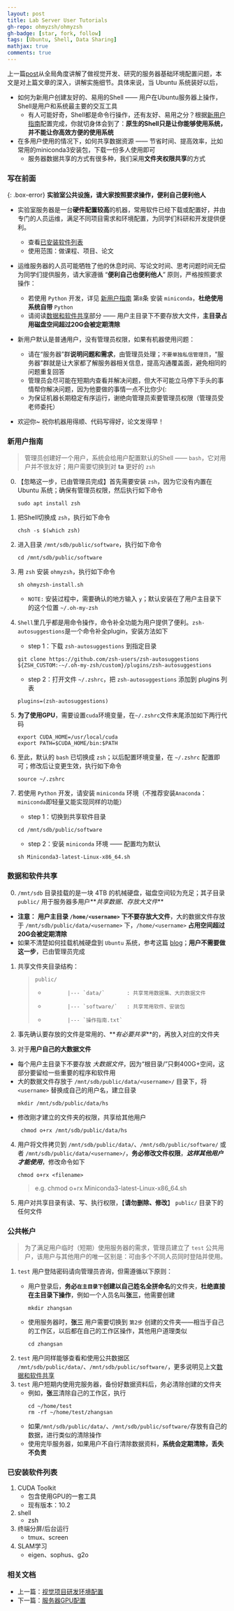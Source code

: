 ```yaml
---
layout: post
title: Lab Server User Tutorials
gh-repo: ohmyzsh/ohmyzsh
gh-badge: [star, fork, follow]
tags: [Ubuntu, Shell, Data Sharing]
mathjax: true
comments: true
---
```


上一篇[post](https://auniquesun.com/2020-06-26-basic-developing-environments-for-vision-project-and-research/)从全局角度讲解了做视觉开发、研究的服务器基础环境配置问题，本文是对上篇文章的深入，讲解实施细节。具体来说，当 Ubuntu 系统装好以后，
* 如何为新用户创建友好的、易用的Shell —— 用户在Ubuntu服务器上操作，Shell是用户和系统最主要的交互工具
    * 有人可能好奇，Shell都是命令行操作，还有友好、易用之分？根据[新用户指南](#新用户指南)配置完成，你就切身体会到了：**原生的Shell只是让你能够使用系统，并不能让你高效方便的使用系统**
* 在多用户使用的情况下，如何共享数据资源 —— 节省时间、提高效率，比如常用的miniconda3安装包，下载一份多人使用即可
    * 服务器数据共享的方式有很多种，我们采用**文件夹权限共享**的方式

### 写在前面

{: .box-error}
**实验室公共设施，请大家按照要求操作，便利自己便利他人** 

* 实验室服务器是一台**硬件配置较高**的机器，常用软件已经下载或配置好，并由专门的人员运维，满足不同项目需求和环境配置，为同学们科研和开发提供便利。
    * 查看[已安装软件列表](#已安装软件列表)
    * 使用范围：做课程、项目、论文

* 运维服务器的人员可能牺牲了他的休息时间、写论文时间、思考问题时间无偿为同学们提供服务，请大家遵循 “**便利自己也便利他人**” 原则，严格按照要求操作：
    * 若使用 `Python` 开发，详见 [新用户指南](#新用户指南) 第`8`条 安装 `miniconda`，**杜绝使用系统自带** `Python`  
    * 请阅读[数据和软件共享](#数据和软件共享)部分 —— 用户主目录下不要存放大文件，**主目录占用磁盘空间超过20G会被定期清除**

* 新用户默认是普通用户，没有管理员权限，如果有机器使用问题：
    * 请在“服务器”群**说明问题和需求**，由管理员处理；`不要单独私信管理员`，“服务器”群就是让大家都了解服务器相关信息，提高沟通覆盖面，避免相同的问题重复回答
    * 管理员会尽可能在短期内查看并解决问题，但大不可能立马停下手头的事情帮你解决问题，因为他要做的事情一点不比你少(:
    * 为保证机器长期稳定有序运行，谢绝向管理员索要管理员权限（管理员受老师委托）

* 欢迎你~ 祝你机器用得顺、代码写得好，论文发得早！

### 新用户指南
> 管理员创建好一个用户，系统会给用户配置默认的Shell —— `bash`，它对用户并不很友好；用户需要切换到对 **ta** 更好的 `zsh`

0. 【忽略这一步，已由管理员完成】首先需要安装 `zsh`，因为它没有内置在 Ubuntu 系统；确保有管理员权限，然后执行如下命令
    ```shell
    sudo apt install zsh
    ```

1. 把Shell切换成 `zsh`，执行如下命令
    ```shell
    chsh -s $(which zsh)
    ```

2. 进入目录 `/mnt/sdb/public/software`，执行如下命令
    ```shell
    cd /mnt/sdb/public/software
    ```

3. 用 `zsh` 安装 `ohmyzsh`，执行如下命令
    ```shell
    sh ohmyzsh-install.sh
    ```
    * `NOTE:` 安装过程中，需要确认的地方输入 `y`；默认安装在了用户主目录下的这个位置 `~/.oh-my-zsh`

5. `Shell`里几乎都是用命令操作，命令补全功能为用户提供了便利。`zsh-autosuggestions`是一个命令补全plugin，安装方法如下
    * step 1：下载 `zsh-autosuggestions` 到指定目录
    ```shell
    git clone https://github.com/zsh-users/zsh-autosuggestions ${ZSH_CUSTOM:-~/.oh-my-zsh/custom}/plugins/zsh-autosuggestions
    ```
    * step 2：打开文件 `~/.zshrc`，把 `zsh-autosuggestions` 添加到 plugins 列表
    ```shell
    plugins=(zsh-autosuggestions)
    ```

5. **为了使用GPU**，需要设置`cuda`环境变量，在`~/.zshrc`文件末尾添加如下两行代码
    ```shell
    export CUDA_HOME=/usr/local/cuda
    export PATH=$CUDA_HOME/bin:$PATH
    ```
    
6. 至此，默认的 `bash` 已切换成 `zsh`；以后配置环境变量，在 `~/.zshrc` 配置即可；修改后让变更生效，执行如下命令
    ```shell
    source ~/.zshrc
    ```

7. 若使用 `Python` 开发，请安装 `miniconda` 环境（不推荐安装`Anaconda`：`miniconda`即轻量又能实现同样的功能）
    * step 1：切换到共享软件目录
    ```shell
    cd /mnt/sdb/public/software
    ```
    * step 2：安装 `miniconda` 环境 —— 配置均为默认
    ```shell
    sh Miniconda3-latest-Linux-x86_64.sh
    ```

<!-- 4. 【这一步可做可不做】改变 ohmyzsh 主题元素，执行如下命令
    ```shell
    vim ~/.zshrc
    ```
    * 找到 `ZSH_THEME=` 所在行，替换 `robbyrussell` 为 `pygmalion`
    ![](../img/zsh.png) -->

### 数据和软件共享
0. `/mnt/sdb` 目录挂载的是一块 4TB 的机械硬盘，磁盘空间较为充足；其子目录 `public/` 用于服务器多用户**_共享数据、存放大文件_**
* **注意：** **用户主目录 `/home/<username>` 下不要存放大文件**，大的数据文件存放于 `/mnt/sdb/public/data/<username>` 下，`/home/<username>` **占用空间超过20G会被定期清除**
* 如果不清楚如何挂载机械硬盘到 `Ubuntu` 系统，参考这篇 [blog](https://medium.com/@sh.tsang/partitioning-formatting-and-mounting-a-hard-drive-in-linux-ubuntu-18-04-324b7634d1e0)；**用户不需要做这一步**，已由管理员完成


1. 共享文件夹目录结构：
    > `public/`
    > -            |--- `data/`       : 共享常用数据集、大的数据文件
    > -            |--- `software/`   : 共享常用软件、安装包
    > -            |--- `操作指南.txt`

2. 事先确认要存放的文件是常用的、**_有必要共享_**的，再放入对应的文件夹

3. 对于**用户自己的大数据文件**
* 每个用户主目录下不要存放 _大数据文件_，因为“根目录/”只剩400G+空间，这部分要留给一些重要的程序和软件用
* 大的数据文件存放于 `/mnt/sdb/public/data/<username>/` 目录下，将 `<username>` 替换成自己的用户名，建立目录
    ```shell
    mkdir /mnt/sdb/public/data/hs
    ```
* 修改刚才建立的文件夹的权限，共享给其他用户
   ```shell
    chmod o+rx /mnt/sdb/public/data/hs
    ```

4. 用户将文件拷贝到 `/mnt/sdb/public/data/`、`/mnt/sdb/public/software/` 或者 `/mnt/sdb/public/data/<username>/`，**务必修改文件权限**，**_这样其他用户才能使用_**，修改命令如下
    ```shell
    chmod o+rx <filename>
    ```
    > e.g. chmod o+rx Miniconda3-latest-Linux-x86_64.sh

3. 用户对共享目录有读、写、执行权限，【**请勿删除、修改**】 `public/` 目录下的任何文件

### 公共帐户
> 为了满足用户临时（短期）使用服务器的需求，管理员建立了 `test` 公共用户，该用户与其他用户的唯一区别是：可由多个不同人员同时登陆并使用。

1. `test` 用户登陆密码请向管理员咨询，但需遵循以下原则：
    * 用户登录后，**务必`在主目录下`创建以自己姓名全拼命名**的文件夹，**杜绝直接在主目录下操作**，例如一个人员名叫**张三**，他需要创建
        ```shell
        mkdir zhangsan
        ```

    * 使用服务器时，**张三** 用户需要切换到 `第2步` 创建的文件夹——相当于自己的工作区，以后都在自己的工作区操作，其他用户道理类似
        ```shell
        cd zhangsan
        ```
2. `test` 用户同样能够查看和使用公共数据区 `/mnt/sdb/public/data/`、`/mnt/sdb/public/software/`，更多说明见上文[数据和软件共享](#数据和软件共享)
3. `test` 用户短期内使用完服务器，备份好数据资料后，务必清除创建的文件夹
    * 例如，**张三**清除自己的工作区，执行
        ```shell
        cd ~/home/test
        rm -rf ~/home/test/zhangsan
        ```
    * 如果`/mnt/sdb/public/data/`、`/mnt/sdb/public/software/`存放有自己的数据，进行类似的清除操作
    * 使用完毕服务器，如果用户不自行清除数据资料，**系统会定期清除，丢失不负责**

### 已安装软件列表
1. CUDA Toolkit
    * 包含使用GPU的一套工具
    * 现有版本：10.2
2. shell
    * zsh
2. 终端分屏/后台运行
    * tmux、screen
2. SLAM学习
    * eigen、sophus、g2o

### 相关文档
* 上一篇：[视觉项目研发环境配置](https://auniquesun.com/2020-06-26-basic-developing-environments-for-vision-project-and-research/)
* 下一篇：[服务器GPU配置](https://auniquesun.com/2020-07-13-GPU-utility-settings/)
